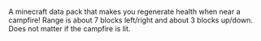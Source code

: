 A minecraft data pack that makes you regenerate health when near a campfire! Range is about 7 blocks left/right and about 3 blocks up/down. Does not matter if the campfire is lit.
